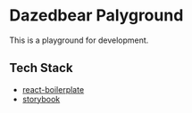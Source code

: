 # Dazedbear Palyground

This is a playground for development.

## Tech Stack

- [react-boilerplate](https://github.com/react-boilerplate/react-boilerplate)
- [storybook](https://github.com/storybooks/storybook)